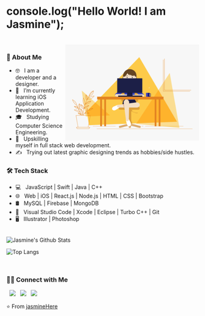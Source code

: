 <h1> console.log("Hello World! I am Jasmine");  </h1><br>
<img align="right" alt="GIF" src="./static/girl.gif" height="250" width="350"/> 


<h3> 👩 About Me </h3>

- 🤓 &nbsp; I am a developer and a designer.
- 🔭 &nbsp; I’m currently learning iOS Application Development.
- 🎓 &nbsp; Studying Computer Science Engineering.
- 🌱 &nbsp; Upskilling myself in full stack web development.
- ✍️ &nbsp; Trying out latest graphic designing trends as hobbies/side hustles. 

<h3>🛠 Tech Stack</h3>

- 💻 &nbsp; JavaScript | Swift | Java | C++  
- 🌐 &nbsp; Web | iOS |  React.js | Node.js | HTML | CSS | Bootstrap 
- 🛢 &nbsp; MySQL | Firebase | MongoDB
- 🔧 &nbsp; Visual Studio Code | Xcode | Eclipse | Turbo C++ | Git
- 🖥 &nbsp; Illustrator | Photoshop  
<br>

<img align="center" src="https://github-readme-stats.vercel.app/api?username=jasmineHere&include_all_commits=true&count_private=true&show_icons=true&line_height=20&theme=gotham" alt="Jasmine's Github Stats"> 


![Top Langs](https://github-readme-stats.vercel.app/api/top-langs/?username=jasmineHere&layout=compact&text_color=daf7dc&bg_color=151515) 


<br><h3> 🤝🏻 Connect with Me </h3>

<p align="left">
&nbsp; <a href="https://www.instagram.com/jasmine_muman/" target="_blank" rel="noopener noreferrer"><img src="https://img.icons8.com/plasticine/100/000000/instagram-new.png" width="50" /></a>  
&nbsp; <a href="https://www.linkedin.com/in/jasminemuman/" target="_blank" rel="noopener noreferrer"><img src="https://img.icons8.com/plasticine/100/000000/linkedin.png" width="50" /></a>
&nbsp; <a href="mailto:jasminemuman21@gmail.com" target="_blank" rel="noopener noreferrer"><img src="https://img.icons8.com/plasticine/100/000000/gmail.png"  width="50" /></a>
</p>

⭐️ From [jasmineHere](https://github.com/jasmineHere)
